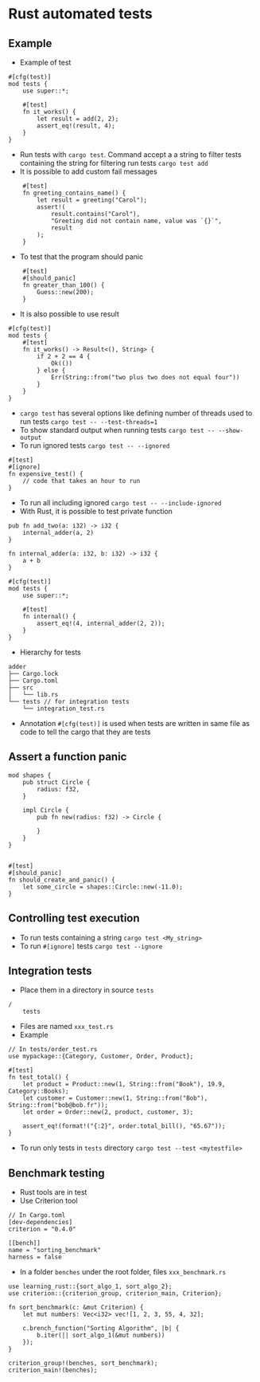 # Rust automated tests

## Example
* Example of test
```
#[cfg(test)]
mod tests {
    use super::*;

    #[test]
    fn it_works() {
        let result = add(2, 2);
        assert_eq!(result, 4);
    }
}
```
* Run tests with `cargo test`. Command accept a a string to filter tests containing the string for filtering run tests `cargo test add`
* It is possible to add custom fail messages
```
    #[test]
    fn greeting_contains_name() {
        let result = greeting("Carol");
        assert!(
            result.contains("Carol"),
            "Greeting did not contain name, value was `{}`",
            result
        );
    }
```
* To test that the program should panic
```
    #[test]
    #[should_panic]
    fn greater_than_100() {
        Guess::new(200);
    }
```
* It is also possible to use result
```
#[cfg(test)]
mod tests {
    #[test]
    fn it_works() -> Result<(), String> {
        if 2 + 2 == 4 {
            Ok(())
        } else {
            Err(String::from("two plus two does not equal four"))
        }
    }
}
```
* `cargo test` has several options like defining number of threads used to run tests `cargo test -- --test-threads=1`
* To show standard output when running tests `cargo test -- --show-output`
* To run ignored tests `cargo test -- --ignored`
```
#[test]
#[ignore]
fn expensive_test() {
    // code that takes an hour to run
}
```
* To run all including ignored `cargo test -- --include-ignored`
* With Rust, it is possible to test private function
```
pub fn add_two(a: i32) -> i32 {
    internal_adder(a, 2)
}

fn internal_adder(a: i32, b: i32) -> i32 {
    a + b
}

#[cfg(test)]
mod tests {
    use super::*;

    #[test]
    fn internal() {
        assert_eq!(4, internal_adder(2, 2));
    }
}
```
* Hierarchy for tests
```
adder
├── Cargo.lock
├── Cargo.toml
├── src
│   └── lib.rs
└── tests // for integration tests
    └── integration_test.rs
```
* Annotation `#[cfg(test)]` is used when tests are written in same file as code to tell the cargo that they are tests

## Assert a function panic
```
mod shapes {
    pub struct Circle {
        radius: f32,
    }

    impl Circle {
        pub fn new(radius: f32) -> Circle {

        }
    }
}


#[test]
#[should_panic]
fn should_create_and_panic() {
    let some_circle = shapes::Circle::new(-11.0);
}
```

## Controlling test execution
* To run tests containing a string `cargo test <My_string>`
* To run `#[ignore]` tests `cargo test --ignore`

## Integration tests
* Place them in a directory in source `tests`
```
/
    tests
```
* Files are named `xxx_test.rs`
* Example
```
// In tests/order_test.rs
use mypackage::{Category, Customer, Order, Product};

#[test]
fn test_total() {
    let product = Product::new(1, String::from("Book"), 19.9, Category::Books);
    let customer = Customer::new(1, String::from("Bob"), String::from("bob@bob.fr"));
    let order = Order::new(2, product, customer, 3);

    assert_eq!(format!("{:2}", order.total_bill(), "65.67"));
}
```
* To run only tests in `tests` directory `cargo test --test <mytestfile>`

## Benchmark testing
* Rust tools are in test
* Use Criterion tool
```
// In Cargo.toml
[dev-dependencies]
criterion = "0.4.0"

[[bench]]
name = "sorting_benchmark"
harness = false
```
* In a folder `benches` under the root folder, files `xxx_benchmark.rs`
```
use learning_rust::{sort_algo_1, sort_algo_2};
use criterion::{criterion_group, criterion_main, Criterion};

fn sort_benchmark(c: &mut Criterion) {
    let mut numbers: Vec<i32> vec![1, 2, 3, 55, 4, 32];

    c.brench_function("Sorting Algorithm", |b| {
        b.iter(|| sort_algo_1(&mut numbers))
    });
}

criterion_group!(benches, sort_benchmark);
criterion_main!(benches);
```